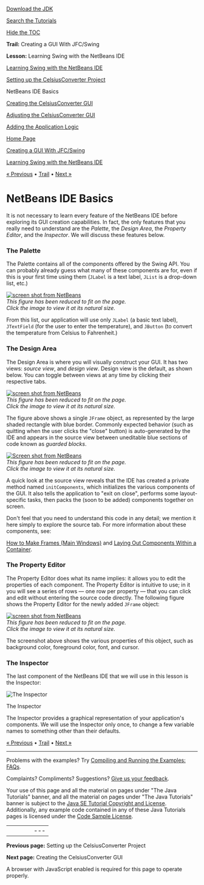 [Download
the JDK](http://java.sun.com/javase/6/download.jsp)
  
[Search the
Tutorials](../../search.html)
  
[Hide the TOC](javascript:toggleLeft())

**Trail:** Creating a GUI With JFC/Swing
  
**Lesson:** Learning Swing with the NetBeans IDE

[Learning Swing with the NetBeans IDE](index.html)

[Setting up the CelsiusConverter Project](settingup.html)

NetBeans IDE Basics

[Creating the CelsiusConverter GUI](creatinggui.html)

[Adjusting the CelsiusConverter GUI](adjustinggui.html)

[Adding the Application Logic](logic.html)

[Home Page](../../index.html)
>
[Creating a GUI With JFC/Swing](../index.html)
>
[Learning Swing with the NetBeans IDE](index.html)

[« Previous](settingup.html) • [Trail](../TOC.html) • [Next »](creatinggui.html)

# NetBeans IDE Basics

It is not necessary to learn every feature of the NetBeans IDE before exploring its GUI
creation capabilities.
In fact, the only features that you really need to understand are the *Palette*, the
*Design Area*, the *Property Editor*, and the *Inspector*.
We will discuss these features below.

### The Palette

The Palette contains all of the components offered by the Swing API. You can probably already guess what many
of these components are for, even if this is your first time using them (`JLabel` is a text label, `JList`
is a drop-down list, etc.)

[![screen shot from NetBeans](../../figures/uiswing/learn/nb-swing-9.png)](../../figures/uiswing/learn/nb-swing-9.png)  
*This figure has been reduced to fit on the page.   
 Click the image to view it at its natural size.*

From this list, our application will use only `JLabel`
(a basic text label), `JTextField` (for the user to enter the temperature), and
`JButton` (to convert the temperature from Celsius to Fahrenheit.)

### The Design Area

The Design Area is where you will visually
construct your GUI.
It has two views: *source view*, and *design view*.
Design view is the default, as shown below. You can toggle
between views at any time by clicking their respective tabs.

[![screen shot from NetBeans](../../figures/uiswing/learn/nb-swing-10.png)](../../figures/uiswing/learn/nb-swing-10.png)  
*This figure has been reduced to fit on the page.   
 Click the image to view it at its natural size.*

The figure above shows a single `JFrame` object, as represented by the
large shaded rectangle with blue border. Commonly expected behavior (such as quitting when the user clicks the "close"
button) is auto-generated by the IDE and appears in the source view between uneditable blue sections
of code known as *guarded blocks*.

[![Screen shot from NetBeans](../../figures/uiswing/learn/nb-swing-11.png)](../../figures/uiswing/learn/nb-swing-11.png)  
*This figure has been reduced to fit on the page.   
 Click the image to view it at its natural size.*

A quick
look at the source view reveals that the IDE has created a private method named
`initComponents`, which initializes the various components of the GUI. It also tells the
application to "exit on close", performs some layout-specific tasks, then packs the (soon to be added)
components together on screen.

Don't feel that you need to understand this code in any detail; we mention it here simply to explore
the source tab.
For more information about these components, see:

[How to Make Frames (Main Windows)](../components/frame.html)
and
[Laying Out Components Within a Container](../layout/index.html).

### The Property Editor

The Property Editor does what its name implies: it allows you to edit the
properties of each component. The Property Editor is intuitive to use; in it you will
see a series of rows — one row per property — that you can click and edit without
entering the source code directly. The following figure
shows the Property Editor for the newly added `JFrame` object:

[![screen shot from NetBeans](../../figures/uiswing/learn/nb-swing-11a.png)](../../figures/uiswing/learn/nb-swing-11a.png)  
*This figure has been reduced to fit on the page.   
 Click the image to view it at its natural size.*

The screenshot
above shows the various properties of this object, such as background color,
foreground color, font, and cursor.

### The Inspector

The last component of the NetBeans IDE that we will use in this lesson is the Inspector:

![The Inspector](../../figures/uiswing/learn/nb-swing-11c.png)

The Inspector

The Inspector provides a graphical representation of your application's components.
We will use the Inspector only once, to change a few variable names to something other than
their defaults.

[« Previous](settingup.html)
•
[Trail](../TOC.html)
•
[Next »](creatinggui.html)

---

Problems with the examples? Try [Compiling and Running
the Examples: FAQs](../../information/run-examples.html).
  
Complaints? Compliments? Suggestions? [Give
us your feedback](http://download.oracle.com/javase/feedback.html).

Your use of this page and all the material on pages under "The Java Tutorials" banner,
and all the material on pages under "The Java Tutorials" banner is subject to the [Java SE Tutorial Copyright
and License](../../information/license.html).
Additionally, any example code contained in any of these Java
Tutorials pages is licensed under the
[Code
Sample License](http://developers.sun.com/license/berkeley_license.html).

|  |  |  |  |  |
| --- | --- | --- | --- | --- |
| |  |  | | --- | --- | | duke image | Oracle logo | | [About Oracle](http://www.oracle.com/us/corporate/index.html) | [Oracle Technology Network](http://www.oracle.com/technology/index.html) | [Terms of Service](https://www.samplecode.oracle.com/servlets/CompulsoryClickThrough?type=TermsOfService) | Copyright © 1995, 2011 Oracle and/or its affiliates. All rights reserved. |

**Previous page:** Setting up the CelsiusConverter Project
  
**Next page:** Creating the CelsiusConverter GUI




A browser with JavaScript enabled is required for this page to operate properly.